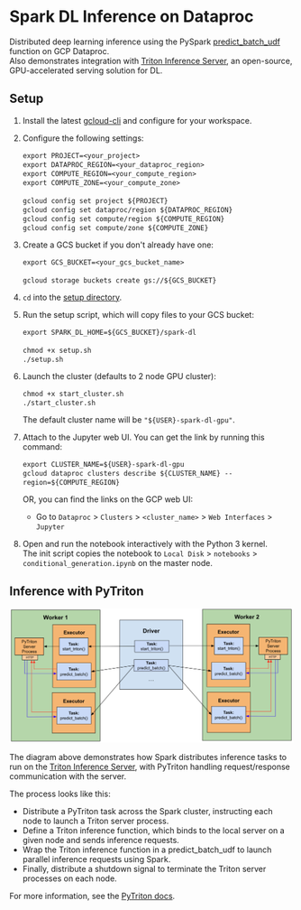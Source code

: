 # Spark DL Inference on Dataproc

Distributed deep learning inference using the PySpark [predict_batch_udf](https://spark.apache.org/docs/latest/api/python/reference/api/pyspark.ml.functions.predict_batch_udf.html#pyspark.ml.functions.predict_batch_udf) function on GCP Dataproc.  
Also demonstrates integration with [Triton Inference Server](https://developer.nvidia.com/nvidia-triton-inference-server), an open-source, GPU-accelerated serving solution for DL. 

## Setup

1. Install the latest [gcloud-cli](https://cloud.google.com/sdk/docs/install) and configure for your workspace.

2. Configure the following settings:
    ```shell
    export PROJECT=<your_project>
    export DATAPROC_REGION=<your_dataproc_region>
    export COMPUTE_REGION=<your_compute_region>
    export COMPUTE_ZONE=<your_compute_zone>

    gcloud config set project ${PROJECT}
    gcloud config set dataproc/region ${DATAPROC_REGION}
    gcloud config set compute/region ${COMPUTE_REGION}
    gcloud config set compute/zone ${COMPUTE_ZONE}
    ```

3. Create a GCS bucket if you don't already have one:
    ```shell
    export GCS_BUCKET=<your_gcs_bucket_name>

    gcloud storage buckets create gs://${GCS_BUCKET}
    ```

4. `cd` into the [setup directory](setup).

5. Run the setup script, which will copy files to your GCS bucket: 
    ```shell
    export SPARK_DL_HOME=${GCS_BUCKET}/spark-dl

    chmod +x setup.sh
    ./setup.sh
    ```

6. Launch the cluster (defaults to 2 node GPU cluster):
    ```shell
    chmod +x start_cluster.sh
    ./start_cluster.sh
    ```
    The default cluster name will be `"${USER}-spark-dl-gpu"`.

7. Attach to the Jupyter web UI. You can get the link by running this command:
    ```shell
    export CLUSTER_NAME=${USER}-spark-dl-gpu
    gcloud dataproc clusters describe ${CLUSTER_NAME} --region=${COMPUTE_REGION}
    ```

    OR, you can find the links on the GCP web UI:
    - Go to `Dataproc` > `Clusters` > `<cluster_name>` > `Web Interfaces` > `Jupyter`

8. Open and run the notebook interactively with the Python 3 kernel.  
The init script copies the notebook to `Local Disk` > `notebooks` > `conditional_generation.ipynb` on the master node.  

## Inference with PyTriton 

![Spark PyTriton Overview](../images/spark-pytriton.png)

The diagram above demonstrates how Spark distributes inference tasks to run on the [Triton Inference Server](https://developer.nvidia.com/nvidia-triton-inference-server), with PyTriton handling request/response communication with the server.  

The process looks like this:
- Distribute a PyTriton task across the Spark cluster, instructing each node to launch a Triton server process.
- Define a Triton inference function, which binds to the local server on a given node and sends inference requests.
- Wrap the Triton inference function in a predict_batch_udf to launch parallel inference requests using Spark.
- Finally, distribute a shutdown signal to terminate the Triton server processes on each node.

For more information, see the [PyTriton docs](https://triton-inference-server.github.io/pytriton/latest/high_level_design/).

